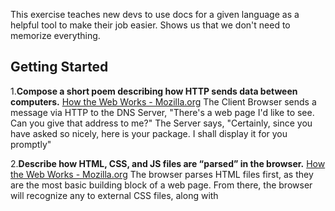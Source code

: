 This exercise teaches new devs to use docs for a given language as a helpful tool to make their job easier. Shows us that we don't need to memorize everything.
## Getting Started

1.**Compose a short poem describing how HTTP sends data between computers.**
[How the Web Works - Mozilla.org](https://developer.mozilla.org/en-US/docs/Learn/Getting_started_with_the_web/How_the_Web_works#:~:text=The%20browser%20sends%20an%20HTTP,internet%20connection%20using%20TCP%2FIP.)
The Client Browser sends a message via HTTP
to the DNS Server, "There's a web page I'd like to see. Can you give that address to me?"
The Server says, "Certainly, since you have asked so nicely,
here is your package. I shall display it for you promptly"

2.**Describe how HTML, CSS, and JS files are “parsed” in the browser.**
[How the Web Works - Mozilla.org](https://developer.mozilla.org/en-US/docs/Learn/Getting_started_with_the_web/How_the_Web_works#:~:text=The%20browser%20sends%20an%20HTTP,internet%20connection%20using%20TCP%2FIP.)
The  browser parses HTML files first, as they are the most basic building block of a web page. From there, the browser will recognize any <link> to external CSS files, along with 
<script> elements referring to JavaScript files, and requests those from the server.

3.**How can you find images to add to a Website?**
[MDN - What Will Your Website Look Like(https://developer.mozilla.org/en-US/docs/Learn/Getting_started_with_the_web/What_will_your_website_look_like)]
The quickest way to find images is to do a Google search for your desired image. Once you've found your image, right-click the image and choose Save Image As..., or you can
copy the image's URL and use that inside an <img> tag.

4.**How do you create String vs a Number in JavaScript?**
[MDN - JavaScript basics(https://developer.mozilla.org/en-US/docs/Learn/Getting_started_with_the_web/JavaScript_basics)]
String example - let myVariable = 'Ten';  Strings should be surrounded by quotes(' or ", as long as they are the same).
Number example - let myVariable = 10; Numbers are not to be surrounded by quotes.

5.**What is a Variable and why are they important in JavaScript?**
[MDN - JavaScript basics(https://developer.mozilla.org/en-US/docs/Learn/Getting_started_with_the_web/JavaScript_basics)]
Variables are containers that store a value. They are important because they allow the developer to refer to that variable, rather than writing the same code over and over.

## Introduction to HTML

1.**What is an HTML attribute?**
[MDN - Introduction to HTML(https://developer.mozilla.org/en-US/docs/Learn/HTML/Introduction_to_HTML/Getting_started#attributes)]
HTML attributes contain additional information about an HTML element, that allows for specific styling or adding a hyperlink to an <a> tag.

2.**Describe the anatomy of an HTML element.**
[MDN - Introduction to HTML(https://developer.mozilla.org/en-US/docs/Learn/HTML/Introduction_to_HTML/Getting_started#attributes)]
The element starts with an opening tag (such as a paragraph <p> tag and ends with a closing tag (</p). In between those tags is the content (usually text for a <p> 
element).

3.**What is the difference between <article> and <section> element tags?**
[MDN - Introduction to HTML(https://developer.mozilla.org/en-US/docs/Learn/HTML/Introduction_to_HTML/Document_and_website_structure#Enter_HTML5_structural_elements)]
An <article> encloses a block of related content. Can be used on its own, or could include <section> tags. <section> tags can be used to group together single bits of
information relating to specific parts of web page (ie: a theme).

4.**What Elements does a “typical” website include?**
<!DOCTYPE html>
<html lang="en-US">
<head>
<meta charset="utf-8">
<title></title>
</head>
<body>
</body>
</html>

5.**How does metadata influence Search Engine Optimization?**
[Stacksteam - What is Metadata?(https://www.stacksteam.com/blog/how-metadata-can-improve-your-seo-ranking)]
Metadata is data written in a language a browser can understand. It helps to generate more traffic as the browser is able to quickly pick out relevant information
about your page through the use of keywords found in the metadata.

6.**How is the <meta> HTML tag used when specifying metadata?**
[W3 Schools(https://www.w3schools.com/tags/tag_meta.asp#:~:text=The%20tag%20defines%20metadata,the%20document%2C%20and%20viewport%20settings.)]
The <meta> tag is used to specify character set, page description, keywords , author and viewport settings.

## Miscellaneous

1.**What is the first step to designing a Website?**
[MDN - Thinking before coding(https://developer.mozilla.org/en-US/docs/Learn/Common_questions/Thinking_before_coding)]
The first step in designing a website is to ask yourself a few questions:
  - What do I want to accomplish?
  - How will a website help me reach my goals?
  - What needs to be done, in what order, to reach my goals?
  
2.**What is the most important question to answer when designing a Website?**
What do I want to accomplish? 

## Semantics

1.**Why should you use an <h1> element over a <span> element to display a top level heading?*
[MDN(https://developer.mozilla.org/en-US/docs/Glossary/Semantics)]
An <h1> tag can make a <span> element look like a top level heading.

2.**What are the benefits of using semantic tags in our HTML?**
[MDN(https://developer.mozilla.org/en-US/docs/Glossary/Semantics)]
An <h1> tag helps the code within to stand out more when reading the code. It also tells the browser that this bit of code has more importance.

## What is JavaScript?

1.**Describe 2 things that require JavaScript in the browser.**
[Hack Reactor(https://www.hackreactor.com/blog/what-is-javascript-used-for)]
Interactive items in browsers require JavaScript. A couple of examples would be a SearchBox used to enter keywods or items to search for, and  embedded video players.

2.**How can you add JavaScript to an HTML document?**
[MDN - What is JavaScript?(https://developer.mozilla.org/en-US/docs/Learn/JavaScript/First_steps/What_is_JavaScript#a_high-level_definition)]
In order to add JavaScript to HTML file, you would add a <script> tag just before the closing </head> tag. You can then write JavaScript inside that element, or you
write an external JS file and reference/link it using an attribute (<script src="script.js">).


## Things I want to know more about 
